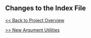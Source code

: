 ## Changes to the Index File 
[<< Back to Project Overview](../defenderIndex.md)

[>> New Argument Utilities](newArgUtils.md)
